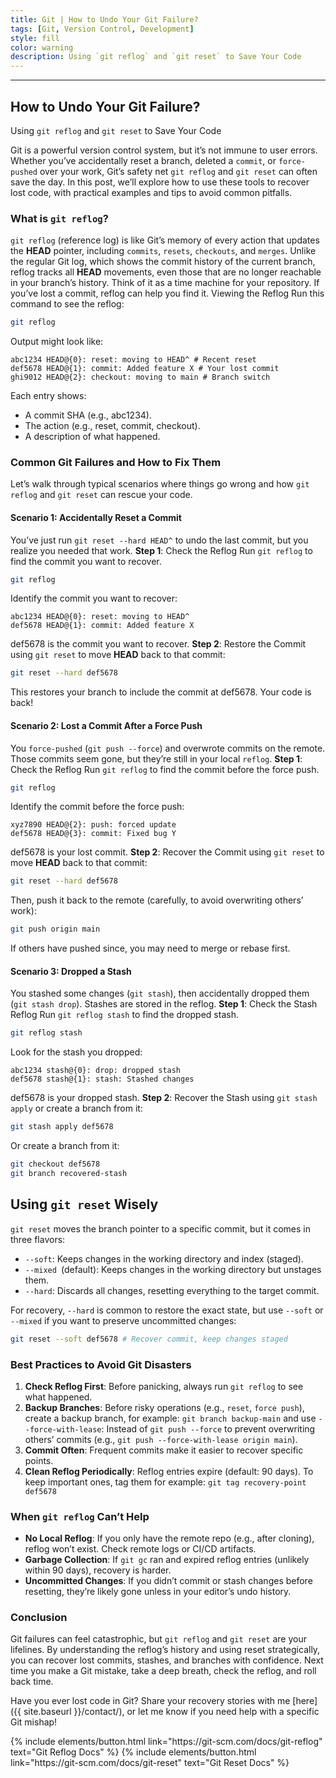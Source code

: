 ```yaml
---                                                                                                                                                                                                                                                   
title: Git | How to Undo Your Git Failure?
tags: [Git, Version Control, Development]
style: fill
color: warning
description: Using `git reflog` and `git reset` to Save Your Code
---
```


---

## How to Undo Your Git Failure?

Using `git reflog` and `git reset` to Save Your Code

Git is a powerful version control system, but it’s not immune to user errors. Whether you’ve accidentally reset a
branch, deleted a `commit`, or `force-pushed` over your work, Git’s safety net `git reflog` and `git reset` can often
save the day. In this post, we’ll explore how to use these tools to recover lost code, with practical examples and tips
to avoid common pitfalls.

### What is `git reflog`?

`git reflog` (reference log) is like Git’s memory of every action that updates the **HEAD** pointer, including
`commits`, `resets`, `checkouts`, and `merges`. Unlike the regular Git log, which shows the commit history of the
current branch, reflog tracks all **HEAD** movements, even those that are no longer reachable in your branch’s history.
Think of it as a time machine for your repository. If you’ve lost a commit, reflog can help you find it. Viewing the
Reflog Run this command to see the reflog:

```bash
git reflog
```

Output might look like:

```plaintext
abc1234 HEAD@{0}: reset: moving to HEAD^ # Recent reset
def5678 HEAD@{1}: commit: Added feature X # Your lost commit
ghi9012 HEAD@{2}: checkout: moving to main # Branch switch
````

Each entry shows:

* A commit SHA (e.g., abc1234).
* The action (e.g., reset, commit, checkout).
* A description of what happened.

### Common Git Failures and How to Fix Them

Let’s walk through typical scenarios where things go wrong and how `git reflog` and `git reset` can rescue your code.

#### Scenario 1: Accidentally Reset a Commit

You’ve just run `git reset --hard HEAD^` to undo the last commit, but you realize you needed that work.
**Step 1**: Check the Reflog Run `git reflog` to find the commit you want to recover.

```bash
git reflog
```

Identify the commit you want to recover:

```plaintext
abc1234 HEAD@{0}: reset: moving to HEAD^
def5678 HEAD@{1}: commit: Added feature X
```

def5678 is the commit you want to recover.
**Step 2**: Restore the Commit using `git reset` to move **HEAD** back to that commit:

```bash
git reset --hard def5678
```

This restores your branch to include the commit at def5678. Your code is back!

#### Scenario 2: Lost a Commit After a Force Push

You `force-pushed` (`git push --force`) and overwrote commits on the remote. Those commits seem gone, but they’re still
in your local `reflog`.
**Step 1**: Check the Reflog Run `git reflog` to find the commit before the force push.

```bash
git reflog
```

Identify the commit before the force push:

```plaintext
xyz7890 HEAD@{2}: push: forced update
def5678 HEAD@{3}: commit: Fixed bug Y
```

def5678 is your lost commit.
**Step 2**: Recover the Commit using `git reset` to move **HEAD** back to that commit:

```bash
git reset --hard def5678
```

Then, push it back to the remote (carefully, to avoid overwriting others’ work):

```bash
git push origin main
```

If others have pushed since, you may need to merge or rebase first.

#### Scenario 3: Dropped a Stash

You stashed some changes (`git stash`), then accidentally dropped them (`git stash drop`). Stashes are stored in the
reflog.
**Step 1**: Check the Stash Reflog Run `git reflog stash` to find the dropped stash.

```bash
git reflog stash
```

Look for the stash you dropped:

```plaintext
abc1234 stash@{0}: drop: dropped stash
def5678 stash@{1}: stash: Stashed changes
```

def5678 is your dropped stash.
**Step 2**: Recover the Stash using `git stash apply` or create a branch from it:

```bash
git stash apply def5678
```

Or create a branch from it:

```bash
git checkout def5678
git branch recovered-stash
```

## Using `git reset` Wisely

`git reset` moves the branch pointer to a specific commit, but it comes in three flavors:

* `--soft`: Keeps changes in the working directory and index (staged).
* `--mixed `(default): Keeps changes in the working directory but unstages them.
* `--hard`: Discards all changes, resetting everything to the target commit.

For recovery, `--hard` is common to restore the exact state, but use `--soft` or `--mixed` if you want to preserve
uncommitted changes:

```bash
git reset --soft def5678 # Recover commit, keep changes staged
```

### Best Practices to Avoid Git Disasters

1. **Check Reflog First**: Before panicking, always run `git reflog` to see what happened.
2. **Backup Branches**: Before risky operations (e.g., `reset`, `force push`), create a backup branch, for example:
   `git branch backup-main` and use `--force-with-lease`: Instead of `git push --force` to prevent overwriting others’
   commits (e.g., `git push --force-with-lease origin main`).
3. **Commit Often**: Frequent commits make it easier to recover specific points.
4. **Clean Reflog Periodically**: Reflog entries expire (default: 90 days). To keep important ones, tag them for
   example: `git tag recovery-point def5678`

### When `git reflog` Can’t Help

* **No Local Reflog**: If you only have the remote repo (e.g., after cloning), reflog won’t exist. Check remote logs or
  CI/CD artifacts.
* **Garbage Collection**: If `git gc` ran and expired reflog entries (unlikely within 90 days), recovery is harder.
* **Uncommitted Changes**: If you didn’t commit or stash changes before resetting, they’re likely gone unless in your
  editor’s undo history.

### Conclusion

Git failures can feel catastrophic, but `git reflog` and `git reset` are your lifelines. By understanding the reflog’s
history and using reset strategically, you can recover lost commits, stashes, and branches with confidence. Next time
you make a Git mistake, take a deep breath, check the reflog, and roll back time.

Have you ever lost code in Git? Share your recovery stories with me [here]({{ site.baseurl }}/contact/), or let me know
if you need help with a specific Git mishap!


<p class="text-center">
{% include elements/button.html link="https://git-scm.com/docs/git-reflog" text="Git Reflog Docs" %}
{% include elements/button.html link="https://git-scm.com/docs/git-reset" text="Git Reset Docs" %}
</p>
